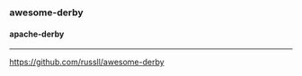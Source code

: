 ### awesome-derby
#### apache-derby
---
https://github.com/russll/awesome-derby

```
```

```
```

```
```

